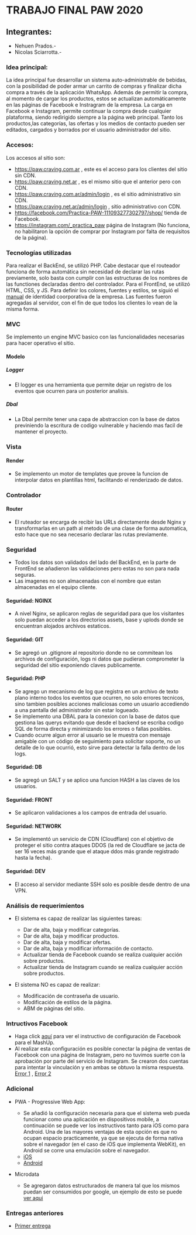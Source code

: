 # TRABAJO FINAL PAW 2020

## Integrantes:
* Nehuen Prados.-
* Nicolas Sciarrotta.-

### Idea principal:
La idea principal fue desarrollar un sistema auto-administrable de bebidas, con la posibilidad de poder armar un carrito de compras y finalizar dicha compra a través de la aplicación WhatsApp. 
Además de permitir la compra, al momento de cargar los productos, estos se actualizan automáticamente en las páginas de Facebook e Instragram de la empresa.
La carga en Facebook e Instagram, permite continuar la compra desde cualquier plataforma, siendo redirigido siempre a la página web principal.
Tanto los productos,las categorías, las ofertas y los medios de contacto pueden ser editados, cargados y borrados por el usuario administrador del sitio.

### Accesos:
Los accesos al sitio son:
- https://paw.craving.com.ar , este es el acceso para los clientes del sitio sin CDN.
- https://paw.craving.net.ar , es el mismo sitio que el anterior pero con CDN.
- https://paw.craving.com.ar/admin/login , es el sitio administrativo sin CDN.
- https://paw.craving.net.ar/admin/login , sitio administrativo con CDN.
- https://facebook.com/Practica-PAW-111093277302797/shop/ tienda de Facebook.
- https://instagram.com/_practica_paw página de Instagram (No funciona, no habilitaron la opción de comprar por Instagram por falta de requisitos de la página).

### Tecnologías utilizadas
Para realizar el BackEnd, se utilizó PHP. Cabe destacar que el routeador funciona de forma automática sin necesidad de declarar las rutas previamente, solo basta con cumplir con las estructuras de los nombres de las functiones declaradas dentro del controlador.
Para el FrontEnd, se utilizó HTML, CSS, y JS. Para definir los colores, fuentes y estilos, se siguió el [manual](/Recursos/MARCA.pdf) de identidad coorporativa de la empresa. Las fuentes fueron agregadas al servidor, con el fin de que todos los clientes lo vean de la misma forma.

### MVC
Se implemento un engine MVC basico con las funcionalidades necesarias para hacer operativo el sitio.
		
#### Modelo
##### Logger
 * El logger es una herramienta que permite dejar un registro de los eventos que ocurren para un posterior analisis.
##### Dbal
 * La Dbal permite tener una capa de abstraccion con la base de datos previniendo la escritura de codigo vulnerable y haciendo mas facil de mantener el proyecto.
			
### Vista
#### Render
 * Se implemento un motor de templates que provee la funcion de interpolar datos en plantillas html, facilitando el renderizado de datos.
			
### Controlador
#### Router
 * El ruteador se encarga de recibir las URLs directamente desde Nginx y transformarlas en un path al metodo de una clase de forma automatica, esto hace que no sea necesario declarar las rutas previamente.
	
### Seguridad
 * Todos los datos son validados del lado del BackEnd, en la parte de FrontEnd se añadieron las validaciones pero estas no son para nada seguras.
 * Las imagenes no son almacenadas con el nombre que estan almacenadas en el equipo cliente.
		
#### Seguridad: NGINX
 * A nivel Nginx, se aplicaron reglas de seguridad para que los visitantes solo puedan acceder a los directorios assets, base y uplods donde se encuentran alojados archivos estaticos.

#### Seguridad: GIT
 * Se agregó un .gitignore al repositorio donde no se commitean los archivos de configuración, logs ni datos que pudieran comprometer la seguridad del sitio exponiendo claves publicamente.

#### Seguridad: PHP
* Se agrego un mecanismo de log que registra en un archivo de texto plano interno todos los eventos que ocurren, no solo errores tecnicos, sino  tambien posibles acciones maliciosas como un usuario accediendo a una pantalla del administrador sin estar logueado.
* Se implemento una DBAL para la conexion con la base de datos que gestiona las querys evitando que desde el backend se escriba codigo SQL de forma directa y minimizando los errores o fallas posibles.
* Cuando ocurre algun error al usuario se le muestra con mensaje amigable con un código de seguimiento para solicitar soporte, no un detalle de lo que ocurrió, esto sirve para detectar la falla dentro de los logs.

#### Seguridad: DB
* Se agregó un SALT y se aplico una funcion HASH a las claves de los usuarios.

#### Seguridad: FRONT
* Se aplicaron validaciones a los campos de entrada del usuario.

#### Seguridad: NETWORK
* Se implementó un servicio de CDN (Cloudflare) con el objetivo de proteger el sitio contra ataques DDOS (la red de Cloudflare se jacta de ser 16 veces más grande que el ataque ddos más grande registrado hasta la fecha).

#### Seguridad: DEV
* El acceso al servidor mediante SSH solo es posible desde dentro de una VPN.

### Análisis de requerimientos
 * El sistema es capaz de realizar las siguientes tareas:
	- Dar de alta, baja y modificar categorías.
	- Dar de alta, baja y modificar productos.
	- Dar de alta, baja y modificar ofertas.
	- Dar de alta, baja y modificar información de contacto.
	- Actualizar tienda de Facebook cuando se realiza cualquier acción sobre productos.
	- Actualizar tienda de Instagram cuando se realiza cualquier acción sobre productos.
	
* El sistema NO es capaz de realizar:
	- Modificación de contraseña de usuario.
	- Modificación de estilos de la página.
	- ABM de páginas del sitio.
	
### Intructivos Facebook
 * Haga click [aquí](/Recursos/InstructivoFacebook.pdf) para ver el instructivo de configuración de Facebook para el MashUp.
 * Al realizar esta configuración es posible conectar la página de ventas de Facebook con una página de Instagram, pero no tuvimos suerte con la aprobación por parte del servicio de Instagram. Se crearon dos cuentas para intentar la vinculación y en ambas se obtuvo la misma respuesta. [Error 1](/Recursos/IG1.PNG) , [Error 2](/Recursos/IG2.PNG)
 
### Adicional
 * PWA - Progressive Web App:
 	- Se añadió la configuración necesaria para que el sistema web pueda funcionar como una aplicación en dispositivos mobile, a continuación se puede ver los instructivos tanto para iOS como para Android. Una de las mayores ventajas de esta opción es que no ocupan espacio practicamente, ya que se ejecuta de forma nativa sobre el navegador (en el caso de iOS que implementa WebKit), en Android se corre una emulación sobre el navegador.
	- [iOS](/Recursos/PWA%20iOS.pdf)
	- [Android](/Recursos/PWA%20Android.pdf)
	
 * Microdata
 	- Se agregaron datos estructurados de manera tal que los mismos puedan ser consumidos por google, un ejemplo de esto se puede [ver aqui](https://search.google.com/structured-data/testing-tool?hl=es#url=https%3A%2F%2Fpaw.craving.com.ar%2Findex%2Fproducto%3Fid%3D47)
	
	
### Entregas anteriores 
 * [Primer entrega](/primerEntrega.md)
    
